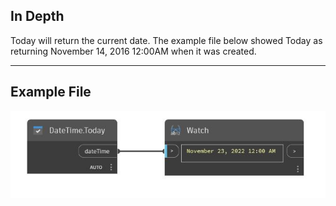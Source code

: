## In Depth
Today will return the current date. The example file below showed Today as returning November 14, 2016 12:00AM when it was created.
___
## Example File

![Today](./DSCore.DateTime.Today_img.jpg)

